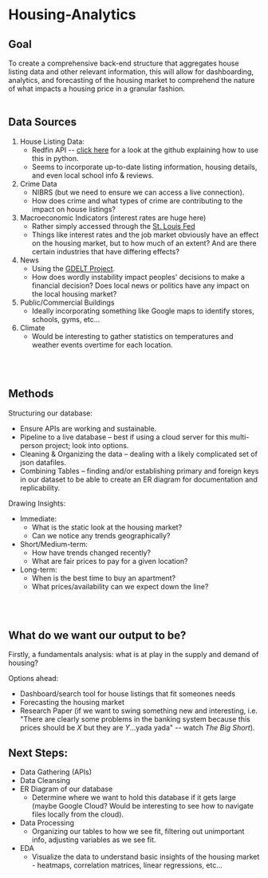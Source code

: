 # Housing-Analytics

## Goal
To create a comprehensive back-end structure that aggregates house listing data and other relevant information, this will allow for dashboarding, analytics, and forecasting of the housing market to comprehend the nature of what impacts a housing price in a granular fashion.
<br>
<br>

## Data Sources
1. House Listing Data:
    - Redfin API -- [click here](https://github.com/reteps/redfin) for a look at the github explaining how to use this in python.
    - Seems to incorporate up-to-date listing information, housing details, and even local school info & reviews.
2. Crime Data 
    - NIBRS (but we need to ensure we can access a live connection).
    - How does crime and what types of crime are contributing to the impact on house listings?
3. Macroeconomic Indicators (interest rates are huge here)
    - Rather simply accessed through the [St. Louis Fed](https://fred.stlouisfed.org/docs/api/fred/)
    - Things like interest rates and the job market obviously have an effect on the housing market, but to how much of an extent? And are there certain industries that have differing effects?
4. News
    - Using the [GDELT Project](https://www.gdeltproject.org/data.html).
    - How does wordly instability impact peoples' decisions to make a financial decision? Does local news or politics have any impact on the local housing market?
5. Public/Commercial Buildings
    - Ideally incorporating something like Google maps to identify stores, schools, gyms, etc...
6. Climate
    - Would be interesting to gather statistics on temperatures and weather events overtime for each location.

<br>
<br>

## Methods
Structuring our database:
- Ensure APIs are working and sustainable.
- Pipeline to a live database – best if using a cloud server for this multi-person project; look into options.
- Cleaning & Organizing the data – dealing with a likely complicated set of json datafiles.
- Combining Tables – finding and/or establishing primary and foreign keys in our dataset to be able to create an ER diagram for documentation and replicability.

Drawing Insights:
- Immediate: 
    - What is the static look at the housing market?
    - Can we notice any trends geographically?
- Short/Medium-term: 
    - How have trends changed recently?
    - What are fair prices to pay for a given location?
- Long-term: 
    - When is the best time to buy an apartment?
    - What prices/availability can we expect down the line?

<br>
<br>

## What do we want our output to be?

Firstly, a fundamentals analysis: what is at play in the supply and demand of housing? 

Options ahead:
- Dashboard/search tool for house listings that fit someones needs
- Forecasting the housing market
- Research Paper (if we want to swing something new and interesting, i.e. "There are clearly some problems in the banking system because this prices should be *X* but they are *Y*...yada yada" -- watch *The Big Short*).

## Next Steps:

- Data Gathering (APIs)
- Data Cleansing
- ER Diagram of our database
  - Determine where we want to hold this database if it gets large (maybe Google Cloud? Would be interesting to see how to navigate files locally from the cloud).
- Data Processing
  - Organizing our tables to how we see fit, filtering out unimportant info, adjusting variables as we see fit.
- EDA
  - Visualize the data to understand basic insights of the housing market - heatmaps, correlation matrices, linear regressions, etc...

